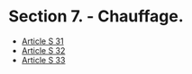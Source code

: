 # Section 7. - Chauffage.

- [Article S 31](article-s-31.md)
- [Article S 32](article-s-32.md)
- [Article S 33](article-s-33.md)
